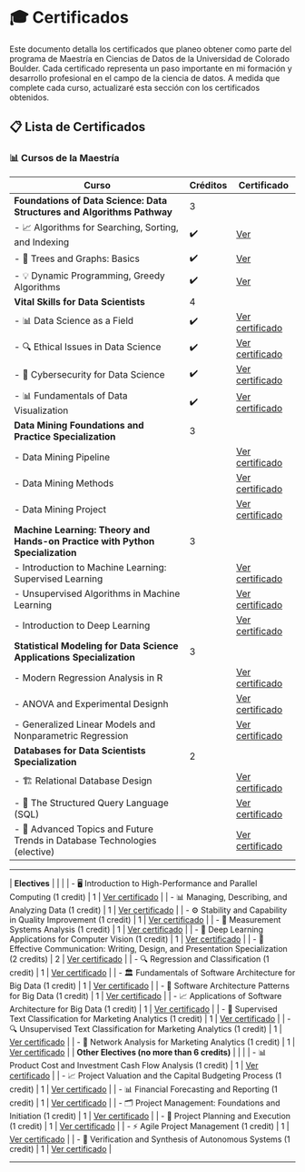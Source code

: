# 🎓 Certificados

Este documento detalla los certificados que planeo obtener como parte del programa de Maestría en Ciencias de Datos de la Universidad de Colorado Boulder. Cada certificado representa un paso importante en mi formación y desarrollo profesional en el campo de la ciencia de datos. A medida que complete cada curso, actualizaré esta sección con los certificados obtenidos.

## 📋 Lista de Certificados

### 📊 Cursos de la Maestría

| Curso                                                                                                         | Créditos | Certificado                                                                                   |
|---------------------------------------------------------------------------------------------------------------|----------|-----------------------------------------------------------------------------------------------|
| **Foundations of Data Science: Data Structures and Algorithms Pathway**                                       | 3        |                                                                                               |
| - 📈 Algorithms for Searching, Sorting, and Indexing                                                          |    ✔️      | [Ver](certificados/pathway_01.pdf)   |
| - 🌲 Trees and Graphs: Basics                                                                                 |    ✔️      | [Ver](CourseraKT654Q8MLDC8.pdf)                                                 |
| - 💡 Dynamic Programming, Greedy Algorithms                                                                   |     ✔️     | [Ver](certificados/CourseraBXFWPWAQ3ZF8.pdf)                                                 |
| **Vital Skills for Data Scientists**                                                                          | 4        |                                                                                               |
| - 📊 Data Science as a Field                                                                                  |    ✔️      | [Ver certificado](certificados/ds_as_field.pdf)                                   |
| - 🔍 Ethical Issues in Data Science                                                                           |     ✔️     | [Ver certificado](certificados/ethical_issues.pdf)                            |
| - 🔐 Cybersecurity for Data Science                                                                           |     ✔️     | [Ver certificado](certificados/cybersecurity_ds.pdf)                            |
| - 📊 Fundamentals of Data Visualization                                                                       |    ✔️      | [Ver certificado](certificados/fundamentals_of_visualization.pdf)                        |
| **Data Mining Foundations and Practice Specialization**                                                                       | 3        |                                                                                               |
| - Data Mining Pipeline                                                                                  |          | [Ver certificado](certificados/data_minig_pipeline.pdf)                                   |
| - Data Mining Methods                                                                       |          | [Ver certificado](certificados/data_mining_methods.pdf)                            |
| - Data Mining Project                                                                           |          | [Ver certificado](certificados/data_mining_project.pdf)        
| **Machine Learning: Theory and Hands-on Practice with Python Specialization**                                                                       | 3        |                                                                                               |
| - Introduction to Machine Learning: Supervised Learning                                                                                  |          | [Ver certificado](certificados/supervised_learning.pdf)                                   |
| - Unsupervised Algorithms in Machine Learning                                                                       |          | [Ver certificado](certificados/unsupervised_learning.pdf)                            |
| - Introduction to Deep Learning                                                                |          | [Ver certificado](certificados/deep_learning.pdf)                            |
| **Statistical Modeling for Data Science Applications Specialization**                                                                       | 3        |      
| - Modern Regression Analysis in R                                                                                  |          | [Ver certificado](certificados/regression_r.pdf)                                   |
| - ANOVA and Experimental Designh                                                                       |          | [Ver certificado](certificados/anova.pdf)                            |
| - Generalized Linear Models and Nonparametric Regression                                                                           |          | [Ver certificado](certificados/linear_nonparametric_regression.pdf)                       |
| **Databases for Data Scientists Specialization**                                                              | 2        |                                                                                               |
| - 🏗️ Relational Database Design                                                                               |          | [Ver certificado](certificados/relational_database.pdf)                                |
| - 📜 The Structured Query Language (SQL)                                                                      |          | [Ver certificado](certificados/sql.pdf)                                                       |
| - 🚀 Advanced Topics and Future Trends in Database Technologies (elective)                                    |          | [Ver certificado](certificados/advanced_technologies.pdf)        |

---
| **Electives**                                                                                                 |          |                                                                                               |
| - 🖥️ Introduction to High-Performance and Parallel Computing (1 credit)                                       | 1        | [Ver certificado](certificados/high_performance_parallel_computing.pdf)                       |
| - 📊 Managing, Describing, and Analyzing Data (1 credit)                                                     | 1        | [Ver certificado](certificados/managing_describing_analyzing_data.pdf)                        |
| - ⚙️ Stability and Capability in Quality Improvement (1 credit)                                               | 1        | [Ver certificado](certificados/stability_quality_improvement.pdf)                             |
| - 🧪 Measurement Systems Analysis (1 credit)                                                                  | 1        | [Ver certificado](certificados/measurement_systems_analysis.pdf)                              |
| - 🤖 Deep Learning Applications for Computer Vision (1 credit)                                                | 1        | [Ver certificado](certificados/deep_learning_computer_vision.pdf)                             |
| - 📝 Effective Communication: Writing, Design, and Presentation Specialization (2 credits)                    | 2        | [Ver certificado](certificados/effective_communication.pdf)                                   |
| - 🔍 Regression and Classification (1 credit)                                                                 | 1        | [Ver certificado](certificados/regression_and_classification.pdf)                             |
| - 🏛️ Fundamentals of Software Architecture for Big Data (1 credit)                                           | 1        | [Ver certificado](certificados/software_architecture_big_data.pdf)                            |
| - 📐 Software Architecture Patterns for Big Data (1 credit)                                                  | 1        | [Ver certificado](certificados/software_architecture_patterns_big_data.pdf)                   |
| - 📈 Applications of Software Architecture for Big Data (1 credit)                                           | 1        | [Ver certificado](certificados/applications_software_architecture_big_data.pdf)               |
| - 🧠 Supervised Text Classification for Marketing Analytics (1 credit)                                       | 1        | [Ver certificado](certificados/supervised_text_classification_marketing.pdf)                  |
| - 🔍 Unsupervised Text Classification for Marketing Analytics (1 credit)                                     | 1        | [Ver certificado](certificados/unsupervised_text_classification_marketing.pdf)                |
| - 🔗 Network Analysis for Marketing Analytics (1 credit)                                                     | 1        | [Ver certificado](certificados/network_analysis_marketing.pdf)                                |
| **Other Electives (no more than 6 credits)**                                                                 |          |                                                                                               |
| - 📊 Product Cost and Investment Cash Flow Analysis (1 credit)                                               | 1        | [Ver certificado](certificados/product_cost_investment_cash_flow.pdf)                         |
| - 📈 Project Valuation and the Capital Budgeting Process (1 credit)                                          | 1        | [Ver certificado](certificados/project_valuation_capital_budgeting.pdf)                       |
| - 📊 Financial Forecasting and Reporting (1 credit)                                                          | 1        | [Ver certificado](certificados/financial_forecasting_reporting.pdf)                           |
| - 🗂️ Project Management: Foundations and Initiation (1 credit)                                               | 1        | [Ver certificado](certificados/project_management_foundations.pdf)                            |
| - 📝 Project Planning and Execution (1 credit)                                                               | 1        | [Ver certificado](certificados/project_planning_execution.pdf)                                |
| - ⚡ Agile Project Management (1 credit)                                                                      | 1        | [Ver certificado](certificados/agile_project_management.pdf)                                  |
| - 🤖 Verification and Synthesis of Autonomous Systems (1 credit)                                             | 1        | [Ver certificado](certificados/verification_synthesis_autonomous_systems.pdf)                 |
___
